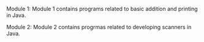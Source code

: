 Module 1: 
Module 1 contains programs related to basic addition and printing in Java.


Module 2: 
Module 2 contains progrmas related to developing scanners in Java.


